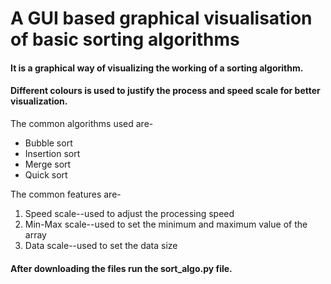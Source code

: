 
# A GUI based  graphical visualisation of basic sorting algorithms

#### It is a graphical way of visualizing the working of a sorting algorithm.
#### Different colours is used to justify the process and speed scale for better visualization.

The common algorithms used are-
* Bubble sort
* Insertion sort
* Merge sort
* Quick sort

The common features are-
1. Speed scale--used to adjust the processing speed
1. Min-Max scale--used to set the minimum and maximum value of the array
1. Data scale--used to set the data size

#### After downloading the files run the sort_algo.py file.
